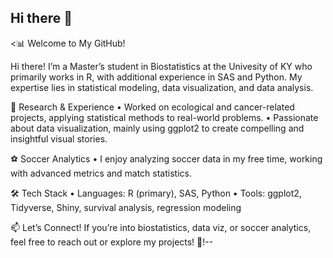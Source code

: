 ## Hi there 👋

<📊 Welcome to My GitHub!

Hi there! I’m a Master’s student in Biostatistics at the Univesity of KY who primarily works in R, with additional experience in SAS and Python. My expertise lies in statistical modeling, data visualization, and data analysis.

🔬 Research & Experience
	•	Worked on ecological and cancer-related projects, applying statistical methods to real-world problems.
	•	Passionate about data visualization, mainly using ggplot2 to create compelling and insightful visual stories.

⚽ Soccer Analytics
	•	I enjoy analyzing soccer data in my free time, working with advanced metrics and match statistics.

🛠️ Tech Stack
	•	Languages: R (primary), SAS, Python
	•	Tools: ggplot2, Tidyverse, Shiny, survival analysis, regression modeling

📫 Let’s Connect! If you’re into biostatistics, data viz, or soccer analytics, feel free to reach out or explore my projects! 🚀!--




